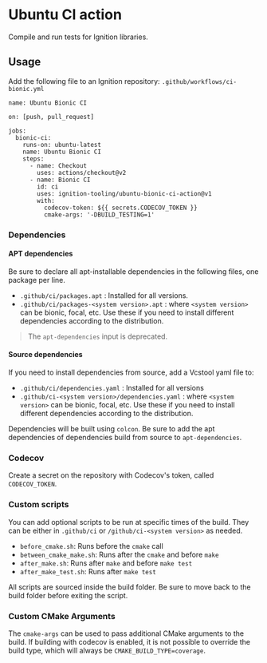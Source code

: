 # Ubuntu CI action

Compile and run tests for Ignition libraries.

## Usage

Add the following file to an Ignition repository:
`.github/workflows/ci-bionic.yml`

```
name: Ubuntu Bionic CI

on: [push, pull_request]

jobs:
  bionic-ci:
    runs-on: ubuntu-latest
    name: Ubuntu Bionic CI
    steps:
      - name: Checkout
        uses: actions/checkout@v2
      - name: Bionic CI
        id: ci
        uses: ignition-tooling/ubuntu-bionic-ci-action@v1
        with:
          codecov-token: ${{ secrets.CODECOV_TOKEN }}
          cmake-args: '-DBUILD_TESTING=1'
```

### Dependencies

#### APT dependencies

Be sure to declare all apt-installable dependencies in the following files, one
package per line.

* `.github/ci/packages.apt` : Installed for all versions.
* `.github/ci/packages-<system version>.apt` : where `<system version>` can be
  bionic, focal, etc. Use these if you need to install different dependencies
  according to the distribution.

> The `apt-dependencies` input is deprecated.

#### Source dependencies

If you need to install dependencies from source, add a Vcstool yaml file to:

* `.github/ci/dependencies.yaml` : Installed for all versions
* `.github/ci-<system version>/dependencies.yaml` : where `<system version>`
  can be bionic, focal, etc. Use these if you need to install different
  dependencies according to the distribution.

Dependencies will be built using `colcon`. Be sure to add the apt dependencies
of dependencies build from source to `apt-dependencies`.

### Codecov

Create a secret on the repository with Codecov's token, called `CODECOV_TOKEN`.

### Custom scripts

You can add optional scripts to be run at specific times of the build. They can
be either in `.github/ci` or `/github/ci-<system version>` as needed.

* `before_cmake.sh`: Runs before the `cmake` call
* `between_cmake_make.sh`: Runs after the `cmake` and before `make`
* `after_make.sh`: Runs after `make` and before `make test`
* `after_make_test.sh`: Runs after `make test`

All scripts are sourced inside the build folder. Be sure to move back to the
build folder before exiting the script.

### Custom CMake Arguments

The `cmake-args` can be used to pass additional CMake arguments to the build.
If building with codecov is enabled, it is not possible to override the build type,
which will always be `CMAKE_BUILD_TYPE=coverage`.
